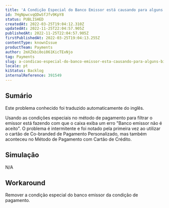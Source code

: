 ```yaml
---
title: 'A Condição Especial do Banco Emissor está causando para alguns BINs o erro na página de checkout "Banco Emissor para este banco não é aceito".'
id: 7HgNpwcvqQDwSfJfv9KpY8
status: PUBLISHED
createdAt: 2022-03-25T19:04:12.310Z
updatedAt: 2022-11-25T22:04:57.905Z
publishedAt: 2022-11-25T22:04:57.905Z
firstPublishedAt: 2022-03-25T19:04:13.255Z
contentType: knownIssue
productTeam: Payments
author: 2mXZkbi0oi061KicTExNjo
tag: Payments
slug: a-condicao-especial-do-banco-emissor-esta-causando-para-alguns-bins-o-erro-na-pagina-de-checkout-banco-emissor-para-este-banco-nao-e-aceito
locale: pt
kiStatus: Backlog
internalReference: 391549
---
```


## Sumário

<div class="alert alert-info">
  <p>Este problema conhecido foi traduzido automaticamente do inglês.</p>
</div>


Usando as condições especiais no método de pagamento para filtrar o emissor está fazendo com que o caixa exiba um erro "Banco emissor não é aceito". O problema é intermitente e foi notado pela primeira vez ao utilizar o cartão de Co-branded de Pagamento Personalizado, mas também aconteceu no Método de Pagamento com Cartão de Crédito.



## Simulação


N/A



## Workaround


Remover a condição especial do banco emissor da condição de pagamento.

